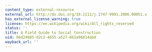```yaml
---
content_type: external-resource
external_url: http://dx.doi.org/10.1111/j.1747-9991.2006.00051.x
has_external_license_warning: true
license: https://en.wikipedia.org/wiki/All_rights_reserved
status: ''
title: A Field Guide to Social Construction
uid: 86d24985-d2c2-4655-a527-6b2a96814abd
wayback_url: ''
---
```

